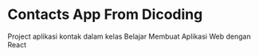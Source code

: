 # Contacts App From Dicoding

Project aplikasi kontak dalam kelas Belajar Membuat Aplikasi Web dengan React
